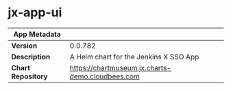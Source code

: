 # jx-app-ui

|App Metadata||
|---|---|
| **Version** | 0.0.782 |
| **Description** | A Helm chart for the Jenkins X SSO App |
| **Chart Repository** | https://chartmuseum.jx.charts-demo.cloudbees.com |
